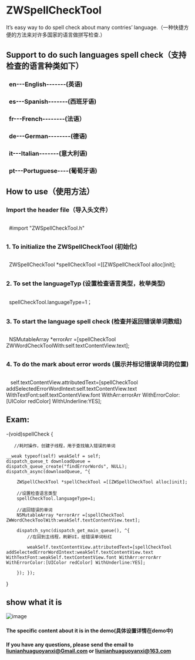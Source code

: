 # ZWSpellCheckTool
It’s  easy way to do spell check about many contries’ language.（一种快捷方便的方法来对许多国家的语言做拼写检查.）

## Support to do such languages spell check（支持检查的语言种类如下）
###    en---English-------(英语)
###    es---Spanish-------(西班牙语)
###    fr---French--------(法语）
###    de---German--------(德语)
###    it---Italian-------(意大利语)
###    pt---Portuguese----(葡萄牙语)
##
## How to use（使用方法）
### Import the header file（导入头文件）
##
    #import "ZWSpellCheckTool.h"
##
### 1. To initialize the ZWSpellCheckTool (初始化)
##
    ZWSpellCheckTool *spellCheckTool =[[ZWSpellCheckTool alloc]init];
##
### 2. To set the languageTyp (设置检查语言类型，枚举类型)
##
    spellCheckTool.languageType=1；
##
### 3. To start the language spell check  (检查并返回错误单词数组)
##
    NSMutableArray *errorArr =[spellCheckTool ZWWordCheckToolWith:self.textContentView.text];
##
### 4. To do the mark about error words  (展示并标记错误单词的位置)
##
    self.textContentView.attributedText=[spellCheckTool addSelectedErrorWordIntext:self.textContentView.text WithTextFont:self.textContentView.font WithArr:errorArr WithErrorColor:[UIColor redColor] WithUnderline:YES];
##
## Exam:

-(void)spellCheck
{
    
       //耗时操作，创建子线程，用于查找输入错误的单词
    
    __weak typeof(self) weakSelf = self;
    dispatch_queue_t downloadQueue = dispatch_queue_create("findErrorWords", NULL);
    dispatch_async(downloadQueue, ^{
        
        ZWSpellCheckTool *spellCheckTool =[[ZWSpellCheckTool alloc]init];
        
        //设置检查语言类型
        spellCheckTool.languageType=1;
        
        //返回错误的单词
        NSMutableArray *errorArr =[spellCheckTool ZWWordCheckToolWith:weakSelf.textContentView.text];
        
        dispatch_sync(dispatch_get_main_queue(), ^{
            //在回到主线程，刷新UI，给错误单词标红
            
            weakSelf.textContentView.attributedText=[spellCheckTool addSelectedErrorWordIntext:weakSelf.textContentView.text WithTextFont:weakSelf.textContentView.font WithArr:errorArr WithErrorColor:[UIColor redColor] WithUnderline:YES];
            
        }); });
    
}

## show what it is
![image](https://github.com/liunianhuaguoyanxi/ZWSpellCheckTool/blob/master/ZWSpellCheckTool/GIF/spellToolPic.gif)

#### The specific content about it is in the demo(具体设置详情在demo中)
#### If you have any questions, please send the email to liunianhuaguoyanxi@Gmail.com or liunianhuaguoyanxi@163.com 
